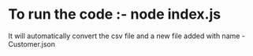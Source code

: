 # To run the code :- node index.js

It will automatically convert the csv file and a new file added with name - Customer.json
